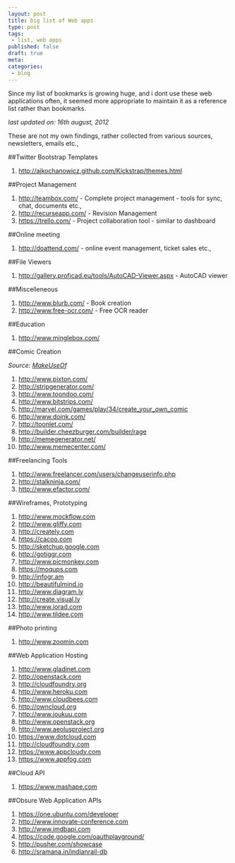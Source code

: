 ```yaml
---
layout: post
title: big list of Web apps
type: post
tags:
 - list, web apps
published: false
draft: true
meta:
categories:
 - blog
---
```


Since my list of bookmarks is growing huge, and i dont use these web applications often, it seemed more appropriate to maintain it as a reference list rather than bookmarks.

_last updated on: 16th august, 2012_

These are not my own findings, rather collected from various sources, newsletters, emails etc.,

##Twitter Bootstrap Templates

1. <http://ajkochanowicz.github.com/Kickstrap/themes.html>


##Project Management

1. <http://teambox.com/> - Complete project management - tools for sync, chat, documents etc.,
2. <http://recurseapp.com/> - Revision Management
3. <https://trello.com/> - Project collaboration tool - similar to dashboard

##Online meeting

1. <http://doattend.com/> - online event management, ticket sales etc.,

##File Viewers

1. <http://gallery.proficad.eu/tools/AutoCAD-Viewer.aspx> - AutoCAD viewer

##Miscelleneous

1. <http://www.blurb.com/> - Book creation
2. <http://www.free-ocr.com/> - Free OCR reader


##Education

1. <http://www.minglebox.com/>

##Comic Creation

_Source: [MakeUseOf](http://www.makeuseof.com/tag/create-web-comics-memes-free-tools/)_

1. <http://www.pixton.com/>
2. <http://stripgenerator.com/>
3. <http://www.toondoo.com/>
4. <http://www.bitstrips.com/>
5. <http://marvel.com/games/play/34/create_your_own_comic>
6. <http://www.doink.com/>
7. <http://toonlet.com/>
8. <http://builder.cheezburger.com/builder/rage>
9. <http://memegenerator.net/>
10. <http://www.memecenter.com/>

##Freelancing Tools

1. <http://www.freelancer.com/users/changeuserinfo.php>
2. <http://stalkninja.com/>
3. <http://www.efactor.com/>

##Wireframes, Prototyping

1. <http://www.mockflow.com>
2. <http://www.gliffy.com>
3. <http://creately.com>
4. <https://cacoo.com>
5. <http://sketchup.google.com>
6. <http://gotiggr.com>
7. <http://www.picmonkey.com>
8. <https://moqups.com>
9. <http://infogr.am>
10. <http://beautifulmind.io>
11. <http://www.diagram.ly>
12. <http://create.visual.ly>
13. <http://www.iorad.com>
14. <http://www.tildee.com>

##Photo printing

1. <http://www.zoomin.com>

##Web Application Hosting

1. <http://www.gladinet.com>
2. <http://openstack.com>
3. <http://cloudfoundry.org>
4. <http://www.heroku.com>
5. <http://www.cloudbees.com>
6. <http://owncloud.org>
7. <http://www.joukuu.com>
8. <http://www.openstack.org>
9. <http://www.aeolusproject.org>
10. <https://www.dotcloud.com>
11. <http://cloudfoundry.com>
12. <https://www.appcloudy.com>
13. <https://www.appfog.com>

##Cloud API

1. <https://www.mashape.com>

##Obsure Web Application APIs

1. <https://one.ubuntu.com/developer>
2. <http://www.innovate-conference.com>
3. <http://www.imdbapi.com>
4. <https://code.google.com/oauthplayground/>
5. <http://pusher.com/showcase>
6. <http://sramana.in/indianrail-db>
